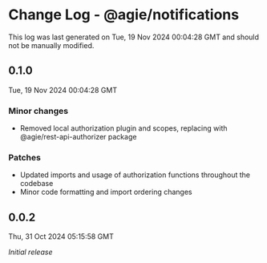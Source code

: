 # Change Log - @agie/notifications

This log was last generated on Tue, 19 Nov 2024 00:04:28 GMT and should not be manually modified.

## 0.1.0
Tue, 19 Nov 2024 00:04:28 GMT

### Minor changes

- Removed local authorization plugin and scopes, replacing with @agie/rest-api-authorizer package

### Patches

- Updated imports and usage of authorization functions throughout the codebase
- Minor code formatting and import ordering changes

## 0.0.2
Thu, 31 Oct 2024 05:15:58 GMT

_Initial release_


